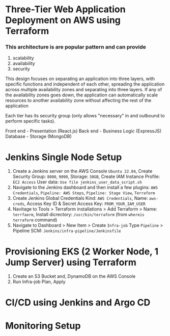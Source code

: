 # Three-Tier Web Application Deployment on AWS using Terraform

### This architecture is are popular pattern and can provide
1. scalability
2. availability
3. security

This design focuses on separating an application into three layers, with specific functions and independent of each other, spreading the application across multiple availability zones and separating into three layers. If any of the availability zones goes down, the application can automatically scale resources to another availability zone without affecting the rest of the application

Each tier has its security group (only allows "necessary" in and outbound to perform specific tasks).

Front end - Presentation (React.js)
Back end - Business Logic (ExpressJS)
Database - Storage (MongoDB)

# Jenkins Single Node Setup
1. Create a Jenkins server on the AWS Console 
`Ubuntu 22.04`, Create Security Group: `8080`, `9090`, Storage: `30GB`, Create IAM Instance Profile: `EC2 Access`
User data: `Use file jenkins_user_data_script.sh`
2. Navigate to the Jenkins dashboard and then install a few plugins: `AWS Credentials`, `Pipeline: AWS Steps`, `Pipeline: Stage View`, `Terraform`
3. Create Jenkins Global Credentials Kind: `AWS Credentials`, Name: `aws-creds`, Access Key ID & Secret Access Key: `FROM_YOUR_IAM_USER`
4. Navitage to Tools > Terraform installations > Add Terraform > Name: `terrfaorm`, Install dicrectory: `/usr/bin/terraform` (from `whereis terraform` command)
5. Navigate to Dashboard > New Item > Create `Infra-job` Type `Pipeline` > Pipeline SCM: `Jenkins/infra-pipeline/Jenkinsfile`

# Provisioning EKS (2 Worker Node, 1 Jump Server) using Terraform
1. Create an S3 Bucket and, DynamoDB on the AWS Console
2. Run Infra-job Plan, Apply

# CI/CD using Jenkins and Argo CD

# Monitoring Setup

